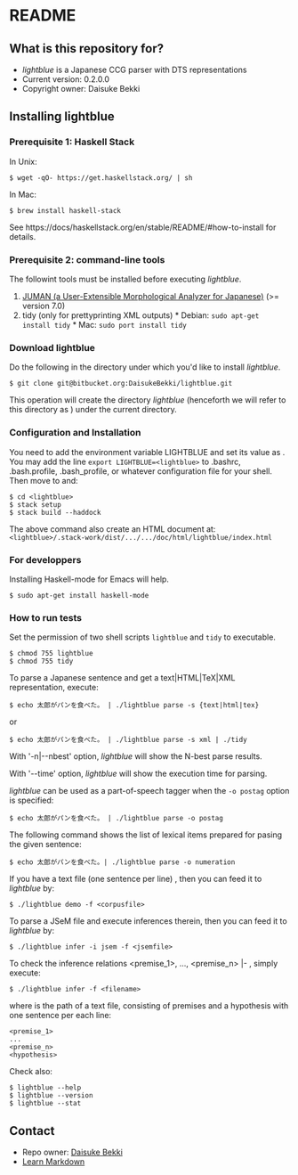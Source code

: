 # README
## What is this repository for?

* *lightblue* is a Japanese CCG parser with DTS representations
* Current version: 0.2.0.0
* Copyright owner: Daisuke Bekki


## Installing lightblue
### Prerequisite 1: Haskell Stack
In Unix:
```
$ wget -qO- https://get.haskellstack.org/ | sh
```
In Mac:
```
$ brew install haskell-stack
```
See https://docs/haskellstack.org/en/stable/README/#how-to-install for details.

### Prerequisite 2: command-line tools
The followint tools must be installed before executing *lightblue*.

  1. [JUMAN (a User-Extensible Morphological Analyzer for Japanese)](http://nlp.ist.i.kyoto-u.ac.jp/EN/index.php?JUMAN) (>= version 7.0)
  1. tidy (only for prettyprinting XML outputs)
    * Debian: `sudo apt-get install tidy`
    * Mac: `sudo port install tidy`

<!--  1. blas and lapack -->
<!--     `sudo apt-get install libblas-dev liblapack-dev` -->

### Download lightblue
Do the following in the directory under which you'd like to install *lightblue*.
```
$ git clone git@bitbucket.org:DaisukeBekki/lightblue.git
```
This operation will create the directory *lightblue* (henceforth we will refer to this directory as <lightblue>) under the current directory.

### Configuration and Installation
You need to add the environment variable LIGHTBLUE and set its value as <lightblue>.  You may add the line `export LIGHTBLUE=<lightblue>` to .bashrc, .bash.profile, .bash_profile, or whatever configuration file for your shell.  Then move to <lightblue> and:
```
$ cd <lightblue>
$ stack setup
$ stack build --haddock
```

The above command also create an HTML document at: `<lightblue>/.stack-work/dist/.../.../doc/html/lightblue/index.html`

### For developpers ###
Installing Haskell-mode for Emacs will help.
```
$ sudo apt-get install haskell-mode
```

### How to run tests
Set the permission of two shell scripts `lightblue` and `tidy` to executable.
```
$ chmod 755 lightblue
$ chmod 755 tidy
```

To parse a Japanese sentence and get a text|HTML|TeX|XML representation, execute:
```
$ echo 太郎がパンを食べた。 | ./lightblue parse -s {text|html|tex}
```
or
```
$ echo 太郎がパンを食べた。 | ./lightblue parse -s xml | ./tidy
```

With '-n|--nbest' option, *lightblue* will show the N-best parse results.

With '--time' option, *lightblue* will show the execution time for parsing.

*lightblue* can be used as a part-of-speech tagger when the `-o postag` option is specified:
```
$ echo 太郎がパンを食べた。 | ./lightblue parse -o postag
```

The following command shows the list of lexical items prepared for pasing the given sentence:
```
$ echo 太郎がパンを食べた。| ./lightblue parse -o numeration
```

If you have a text file (one sentence per line) <corpusfile>, then you can feed it to *lightblue* by:
```
$ ./lightblue demo -f <corpusfile>
```

To parse a JSeM file and execute inferences therein, then you can feed it to *lightblue* by:
```
$ ./lightblue infer -i jsem -f <jsemfile>
```

To check the inference relations <premise_1>, ..., <premise_n> |- <hypothesis>, simply execute:
```
$ ./lightblue infer -f <filename>
```
where <filename> is the path of a text file, consisting of premises and a hypothesis with one sentence per each line:
```
<premise_1>
...
<premise_n>
<hypothesis>
```

Check also:
```
$ lightblue --help
$ lightblue --version
$ lightblue --stat
```

## Contact ##

* Repo owner: [Daisuke Bekki](http://www.is.ocha.ac.jp/~bekki/)
* [Learn Markdown](https://bitbucket.org/tutorials/markdowndemo)